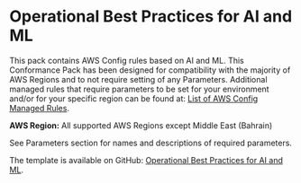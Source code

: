 # Operational Best Practices for AI and ML<a name="operational-best-practices-for-AI-and-ML"></a>

 This pack contains AWS Config rules based on AI and ML\. This Conformance Pack has been designed for compatibility with the majority of AWS Regions and to not require setting of any Parameters\. Additional managed rules that require parameters to be set for your environment and/or for your specific region can be found at: [List of AWS Config Managed Rules](https://docs.aws.amazon.com/config/latest/developerguide/managed-rules-by-aws-config.html)\. 

**AWS Region:** All supported AWS Regions except Middle East \(Bahrain\)

 See Parameters section for names and descriptions of required parameters\. 

The template is available on GitHub: [Operational Best Practices for AI and ML](https://github.com/awslabs/aws-config-rules/blob/master/aws-config-conformance-packs/Operational-Best-Practices-for-AI-and-ML.yaml)\.